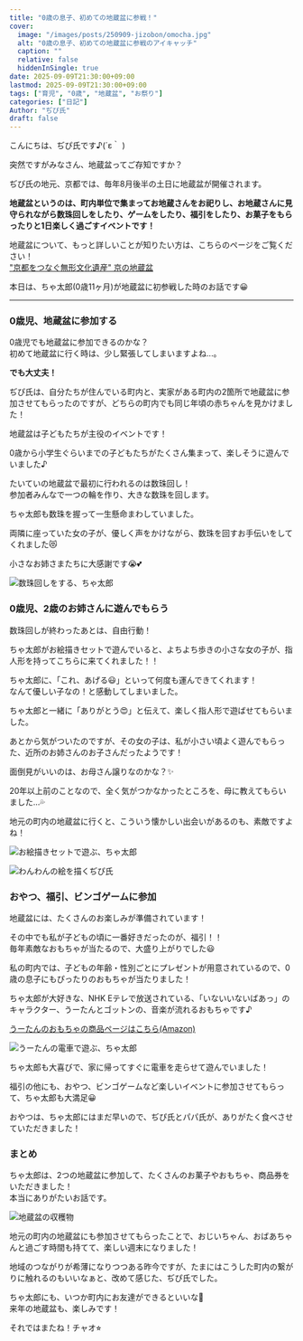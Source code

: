 ```yaml
---
title: "0歳の息子、初めての地蔵盆に参戦！"
cover:
  image: "/images/posts/250909-jizobon/omocha.jpg"
  alt: "0歳の息子、初めての地蔵盆に参戦のアイキャッチ"
  caption: ""
  relative: false
  hiddenInSingle: true
date: 2025-09-09T21:30:00+09:00
lastmod: 2025-09-09T21:30:00+09:00
tags: ["育児", "0歳", "地蔵盆", "お祭り"]
categories: ["日記"]
Author: "ぢぴ氏"
draft: false
---
```


こんにちは、ぢぴ氏です♪(´ε｀ )

突然ですがみなさん、地蔵盆ってご存知ですか？

ぢぴ氏の地元、京都では、毎年8月後半の土日に地蔵盆が開催されます。

**地蔵盆というのは、町内単位で集まってお地蔵さんをお祀りし、お地蔵さんに見守られながら数珠回しをしたり、ゲームをしたり、福引をしたり、お菓子をもらったりと1日楽しく過ごすイベントです！**

地蔵盆について、もっと詳しいことが知りたい方は、こちらのページをご覧ください！  
["京都をつなぐ無形文化遺産" 京の地蔵盆](https://kyo-tsunagu.city.kyoto.lg.jp/jizo/kyonojizobon/)

本日は、ちゃ太郎(0歳11ヶ月)が地蔵盆に初参戦した時のお話です😀

---

### 0歳児、地蔵盆に参加する

0歳児でも地蔵盆に参加できるのかな？  
初めて地蔵盆に行く時は、少し緊張してしまいますよね...。

**でも大丈夫！**

ぢぴ氏は、自分たちが住んでいる町内と、実家がある町内の2箇所で地蔵盆に参加させてもらったのですが、どちらの町内でも同じ年頃の赤ちゃんを見かけました！

地蔵盆は子どもたちが主役のイベントです！

0歳から小学生ぐらいまでの子どもたちがたくさん集まって、楽しそうに遊んでいました♪

たいていの地蔵盆で最初に行われるのは数珠回し！  
参加者みんなで一つの輪を作り、大きな数珠を回します。

ちゃ太郎も数珠を握って一生懸命まわしていました。

両隣に座っていた女の子が、優しく声をかけながら、数珠を回すお手伝いをしてくれました😻

小さなお姉さまたちに大感謝です😭💕

![数珠回しをする、ちゃ太郎](/images/posts/250909-jizobon/juzu.jpg)


### 0歳児、2歳のお姉さんに遊んでもらう

数珠回しが終わったあとは、自由行動！

ちゃ太郎がお絵描きセットで遊んでいると、よちよち歩きの小さな女の子が、指人形を持ってこちらに来てくれました！！

ちゃ太郎に、「これ、あげる😃」といって何度も運んできてくれます！  
なんて優しい子なの！と感動してしまいました。

ちゃ太郎と一緒に「ありがとう😍」と伝えて、楽しく指人形で遊ばせてもらいました。

あとから気がついたのですが、その女の子は、私が小さい頃よく遊んでもらった、近所のお姉さんのお子さんだったようです！

面倒見がいいのは、お母さん譲りなのかな？✨

20年以上前のことなので、全く気がつかなかったところを、母に教えてもらいました...💦

地元の町内の地蔵盆に行くと、こういう懐かしい出会いがあるのも、素敵ですよね！

![お絵描きセットで遊ぶ、ちゃ太郎](/images/posts/250909-jizobon/oekaki.jpg)

![わんわんの絵を描くぢぴ氏](/images/posts/250909-jizobon/wanwan.jpg)

### おやつ、福引、ビンゴゲームに参加

地蔵盆には、たくさんのお楽しみが準備されています！

その中でも私が子どもの頃に一番好きだったのが、福引！！  
毎年素敵なおもちゃが当たるので、大盛り上がりでした😃

私の町内では、子どもの年齢・性別ごとにプレゼントが用意されているので、0歳の息子にもぴったりのおもちゃが当たりました！

ちゃ太郎が大好きな、NHK Eテレで放送されている、「いないいないばあっ」のキャラクター、うーたんとゴットンの、音楽が流れるおもちゃです♪

[うーたんのおもちゃの商品ページはこちら(Amazon)](https://www.amazon.co.jp/%E3%83%9E%E3%83%AB%E3%82%AB-Maruka-190217-%E3%83%AF%E3%83%B3%E3%83%AF%E3%83%B3%E3%81%A8%E3%81%86%E3%83%BC%E3%81%9F%E3%82%93-%E3%81%86%E3%83%BC%E3%81%9F%E3%82%93%E3%81%A8%E3%81%86%E3%81%9F%E3%81%86%E3%82%88%E3%82%B4%E3%83%83%E3%83%88%E3%83%B3/dp/B0BKKVLY2R)

![うーたんの電車で遊ぶ、ちゃ太郎](/images/posts/250909-jizobon/u-tan.png)

ちゃ太郎も大喜びで、家に帰ってすぐに電車を走らせて遊んでいました！

福引の他にも、おやつ、ビンゴゲームなど楽しいイベントに参加させてもらって、ちゃ太郎も大満足😀

おやつは、ちゃ太郎にはまだ早いので、ぢぴ氏とパパ氏が、ありがたく食べさせていただきました！


### まとめ

ちゃ太郎は、2つの地蔵盆に参加して、たくさんのお菓子やおもちゃ、商品券をいただきました！  
本当にありがたいお話です。

![地蔵盆の収穫物](/images/posts/250909-jizobon/omocha.jpg)

地元の町内の地蔵盆にも参加させてもらったことで、おじいちゃん、おばあちゃんと過ごす時間も持てて、楽しい週末になりました！

地域のつながりが希薄になりつつある昨今ですが、たまにはこうした町内の繋がりに触れるのもいいなぁと、改めて感じた、ぢぴ氏でした。

ちゃ太郎にも、いつか町内にお友達ができるといいな🌟  
来年の地蔵盆も、楽しみです！

それではまたね！チャオ⭐︎
